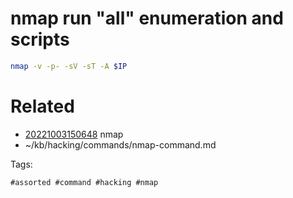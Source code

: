 # nmap run "all" enumeration and scripts
```bash
nmap -v -p- -sV -sT -A $IP
```

# Related

- [20221003150648](/zet/20221003150648/README.md) nmap
- ~/kb/hacking/commands/nmap-command.md

Tags:

    #assorted #command #hacking #nmap
